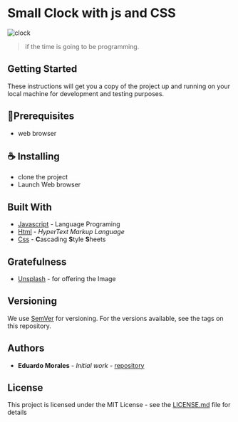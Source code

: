 # Small Clock with js and CSS

<img src="https://i.ibb.co/W5X1s7d/clock.gif" alt="clock" border="0">

> if the time is going to be programming.



## Getting Started

These instructions will get you a copy of the project up and running on your local machine for development and testing purposes. 

## 🚀Prerequisites

* web browser 

## ☕ Installing

* clone the project
* Launch Web browser

##  Built With

* [Javascript](https://developer.mozilla.org/es/docs/Web/JavaScript) - Language Programing
* [Html](https://developer.mozilla.org/es/docs/Web/HTML) -  *HyperText Markup Language*
* [Css](https://developer.mozilla.org/es/docs/Web/CSS) -  **C**ascading **S**tyle **S**heets



## Gratefulness

- [Unsplash](https://unsplash.com/) - for offering the Image

## Versioning

We use [SemVer](http://semver.org/) for versioning. For the versions available, see the tags on this repository. 

## Authors

* **Eduardo Morales** - *Initial work* - [repository](https://github.com/spiderbbc)



## License

This project is licensed under the MIT License - see the [LICENSE.md](LICENSE.md) file for details
